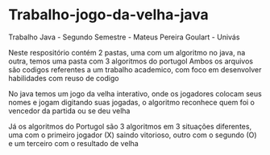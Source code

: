 # Trabalho-jogo-da-velha-java
Trabalho Java - Segundo Semestre - Mateus Pereira Goulart - Univás


Neste respositório contém 2 pastas, uma com um algoritmo no java, na outra, temos uma pasta com 3 algoritmos do portugol
Ambos os arquivos são codigos referentes a um trabalho academico, com foco em desenvolver habilidades com reuso de codigo

No java temos um jogo da velha interativo, onde os jogadores colocam seus nomes e jogam digitando suas jogadas, o algoritmo reconhece quem foi o vencedor da partida ou se deu velha

Já os algoritmos do Portugol são 3 algoritmos em 3 situações diferentes, uma com o primeiro jogador (X) saindo vitorioso, outro com o segundo (O) e um terceiro com o resultado de velha

